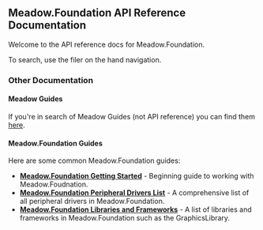 ## Meadow.Foundation API Reference Documentation

Welcome to the API reference docs for Meadow.Foundation.

To search, use the filer on the hand navigation.

### Other Documentation

#### Meadow Guides

If you're in search of Meadow Guides (not API reference) you can find them [here](/Meadow).

#### Meadow.Foundation Guides

Here are some common Meadow.Foundation guides:

* **[Meadow.Foundation Getting Started](/Meadow/Meadow.Foundation/Getting_Started/)** - Beginning guide to working with Meadow.Foudnation.
* **[Meadow.Foundation Peripheral Drivers List](/Meadow/Meadow.Foundation/Peripherals/)** - A comprehensive list of all peripheral drivers in Meadow.Foundation.
* **[Meadow.Foundation Libraries and Frameworks](/Meadow/Meadow.Foundation/Libraries_and_Frameworks/)** - A list of libraries and frameworks in Meadow.Foundation such as the GraphicsLibrary.



